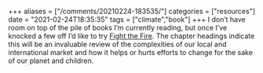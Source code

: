 +++
aliases = ["/comments/20210224-183535/"]
categories = ["resources"]
date = "2021-02-24T18:35:35"
tags = ["climate","book"]
+++
I don’t have room on top of the pile of books I’m currently reading, but once I’ve knocked a few off I’d like to try [Fight the Fire](https://theecologist.org/sites/default/files/2021-02/Fight_the_Fire_0.pdf). The chapter headings indicate this will be an invaluable review of the complexities of our local and international market and how it helps or hurts efforts to change for the sake of our planet and children.

